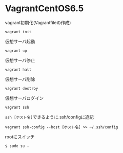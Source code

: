 # VagrantCentOS6.5

vagrant初期化(Vagrantfileの作成)
```
vagrant init
```

仮想サーバ起動
```
vagrant up
```

仮想サーバ停止
```
vagrant halt
```

仮想サーバ削除
```
vagrant destroy
```

仮想サーバログイン
```
vagrant ssh
```

`ssh [ホスト名]`できるように.ssh/configに追記
```
vagrant ssh-config --host [ホスト名] >> ~/.ssh/config
```

rootにスイッチ  
```
$ sudo su -
```
